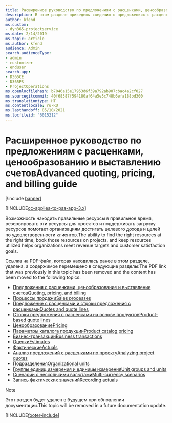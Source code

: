 ```yaml
---
title: Расширенное руководство по предложениям с расценками, ценообразованию и выставлению счетов
description: В этом разделе приведены сведения о предложениях с расценками, выставлении счетов и ценообразовании в Project Service Automation.
author: kfend
ms.custom:
- dyn365-projectservice
ms.date: 2/14/2019
ms.topic: article
ms.author: kfend
audience: Admin
search.audienceType:
- admin
- customizer
- enduser
search.app:
- D365CE
- D365PS
- ProjectOperations
ms.openlocfilehash: b7046a15e17953d6f39a792ab907cbac4a2cf027
ms.sourcegitcommit: 40f68387f594180af64a5e5c748b6efa188bd300
ms.translationtype: HT
ms.contentlocale: ru-RU
ms.lasthandoff: 05/10/2021
ms.locfileid: "6015212"
---
```

# <a name="advanced-quoting-pricing-and-billing-guide"></a><span data-ttu-id="570db-103">Расширенное руководство по предложениям с расценками, ценообразованию и выставлению счетов</span><span class="sxs-lookup"><span data-stu-id="570db-103">Advanced quoting, pricing, and billing guide</span></span>

[!include [banner](../../includes/psa-now-project-operations.md)]

[!INCLUDE[cc-applies-to-psa-app-3.x](../../includes/cc-applies-to-psa-app-3x.md)]

<span data-ttu-id="570db-104">Возможность находить правильные ресурсы в правильное время, резервировать эти ресурсы для проектов и поддерживать загрузку ресурсов помогает организациям достигать целевого дохода и целей по удовлетворенности клиентов.</span><span class="sxs-lookup"><span data-stu-id="570db-104">The ability to find the right resources at the right time, book those resources on projects, and keep resources utilized helps organizations meet revenue targets and customer satisfaction goals.</span></span> 

<span data-ttu-id="570db-105">Ссылка на PDF-файл, которая находилась ранее в этом разделе, удалена, а содержимое перемещено в следующие разделы:</span><span class="sxs-lookup"><span data-stu-id="570db-105">The PDF link that was previously in this topic has been removed and the content has been moved to the following topics:</span></span>

- [<span data-ttu-id="570db-106">Предложения с расценками, ценообразование и выставление счетов</span><span class="sxs-lookup"><span data-stu-id="570db-106">Quoting, pricing, and billing</span></span>](../quote-bill-price.md)
- [<span data-ttu-id="570db-107">Процессы продажи</span><span class="sxs-lookup"><span data-stu-id="570db-107">Sales processes</span></span>](../basic-sales-process.md)
- [<span data-ttu-id="570db-108">Предложение с расценками и строки предложения с расценками</span><span class="sxs-lookup"><span data-stu-id="570db-108">Quotes and quote lines</span></span>](../basic-quote-lines.md)
- [<span data-ttu-id="570db-109">Строки предложения с расценками на основе продуктов</span><span class="sxs-lookup"><span data-stu-id="570db-109">Product-based quote lines</span></span>](../product-based-quote-lines.md)
- [<span data-ttu-id="570db-110">Ценообразование</span><span class="sxs-lookup"><span data-stu-id="570db-110">Pricing</span></span>](../basic-pricing.md)
- [<span data-ttu-id="570db-111">Параметры каталога продукции</span><span class="sxs-lookup"><span data-stu-id="570db-111">Product catalog pricing</span></span>](../product-catalog-pricing.md)
- [<span data-ttu-id="570db-112">Бизнес-транзакции</span><span class="sxs-lookup"><span data-stu-id="570db-112">Business transactions</span></span>](../basic-business-transactions.md)
- [<span data-ttu-id="570db-113">Оценки</span><span class="sxs-lookup"><span data-stu-id="570db-113">Estimates</span></span>](../estimates.md)
- [<span data-ttu-id="570db-114">Фактические</span><span class="sxs-lookup"><span data-stu-id="570db-114">Actuals</span></span>](../actuals.md)
- [<span data-ttu-id="570db-115">Анализ предложений с расценками по проекту</span><span class="sxs-lookup"><span data-stu-id="570db-115">Analyzing project quotes</span></span>](../basic-analyzing-quotes.md)
- [<span data-ttu-id="570db-116">Подразделения</span><span class="sxs-lookup"><span data-stu-id="570db-116">Organizational units</span></span>](../advanced-organizational.md)
- [<span data-ttu-id="570db-117">Группы единиц измерения и единицы измерения</span><span class="sxs-lookup"><span data-stu-id="570db-117">Unit groups and units</span></span>](../advanced-units.md)
- [<span data-ttu-id="570db-118">Сценарии с несколькими валютами</span><span class="sxs-lookup"><span data-stu-id="570db-118">Multi-currency scenarios</span></span>](../advanced-currency.md)
- [<span data-ttu-id="570db-119">Запись фактических значений</span><span class="sxs-lookup"><span data-stu-id="570db-119">Recording actuals</span></span>](../advanced-actuals.md)

> [!NOTE]
> <span data-ttu-id="570db-120">Этот раздел будет удален в будущем при обновлении документации.</span><span class="sxs-lookup"><span data-stu-id="570db-120">This topic will be removed in a future documentation update.</span></span> 


[!INCLUDE[footer-include](../../includes/footer-banner.md)]